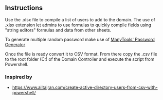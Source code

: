 ## Instructions

Use the .xlsx file to compile a list of users to add to the domain.
The use of .xlsx extension let admins to use formulas to quickly compile fields using "string editors" formulas and data from other sheets.

To generate multiple random password make use of [ManyTools' Password Generator](https://manytools.org/network/password-generator/)

Once the file is ready convert it to CSV format.
From there copy the .csv file to the root folder (C:\) of the Domain Controller and execute the script from Powershell.

### Inspired by
- https://www.alitajran.com/create-active-directory-users-from-csv-with-powershell/
